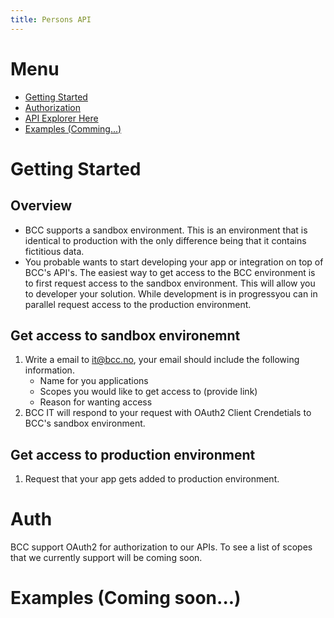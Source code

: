 ```yaml
---
title: Persons API
---
```


# Menu
- [Getting Started](#getting-started)
- [Authorization](#auth)
- [API Explorer Here](https://api.bcc.no/docs/?urls.primaryName=Persons%20documentation)
- [Examples (Comming...)](#examples)


# Getting Started
## Overview
- BCC supports a sandbox environment. This is an environment that is identical to production with the only difference being that it contains fictitious data. 
- You probable wants to start developing your app or integration on top of BCC's API's. The easiest way to get access to the BCC environment is to first request access to the sandbox environment. This will allow you to developer your solution. While development is in progressyou can in parallel request access to the production environment.
## Get access to sandbox environemnt
1. Write a email to it@bcc.no, your email should include the following information.
    - Name for you applications
    - Scopes you would like to get access to (provide link)
    - Reason for wanting access
2. BCC IT will respond to your request with OAuth2 Client Crendetials to BCC's sandbox environment.

## Get access to production environment
1. Request that your app gets added to production environment.

# Auth
BCC support OAuth2 for authorization to our APIs. To see a list of scopes that we currently support will be coming soon.

# Examples (Coming soon...)

